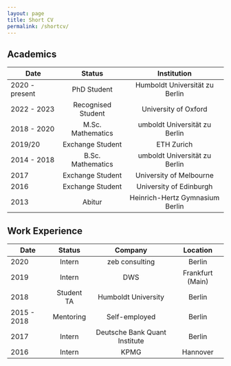 ```yaml
---
layout: page
title: Short CV
permalink: /shortcv/
---
```

## Academics

| Date | Status | Institution |
|----------|:-------------:|:------:|
| 2020 - present | PhD Student | Humboldt Universität zu Berlin |
| 2022 - 2023 | Recognised Student | University of Oxford |
| 2018 - 2020 | M.Sc. Mathematics | umboldt Universität zu Berlin |
| 2019/20 | Exchange Student | ETH Zurich |
| 2014 - 2018 | B.Sc. Mathematics | umboldt Universität zu Berlin |
| 2017 | Exchange Student | University of Melbourne |
| 2016 | Exchange Student | University of Edinburgh |
| 2013 | Abitur | Heinrich-Hertz Gymnasium Berlin |


## Work Experience

| Date | Status | Company | Location |
|----------|:-------------:|:------:|:------:|
| 2020 | Intern | zeb consulting | Berlin |
| 2019 | Intern | DWS | Frankfurt (Main) |
| 2018 | Student TA | Humboldt University | Berlin |
| 2015 - 2018 | Mentoring | Self-employed | Berlin |
| 2017 | Intern | Deutsche Bank Quant Institute | Berlin |
| 2016 | Intern | KPMG | Hannover |
